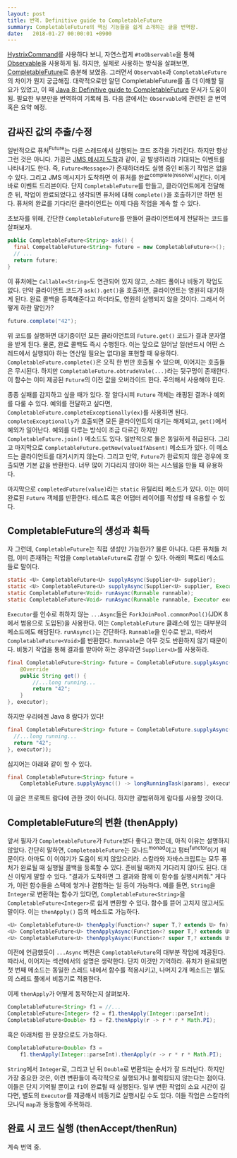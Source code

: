 ```yaml
---
layout: post
title: 번역. Definitive guide to CompletableFuture
summary: CompletableFuture의 핵심 기능들을 쉽게 소개하는 글을 번역함.
date:   2018-01-27 00:00:01 +0900
---
```


[HystrixCommand](https://netflix.github.io/Hystrix/javadoc/com/netflix/hystrix/HystrixCommand.html)를 사용하다 보니, 자연스럽게 `#toObservable`을 통해 [Observable](http://reactivex.io/RxJava/2.x/javadoc/io/reactivex/Observable.html)을 사용하게 됨. 하지만, 실제로 사용하는 방식을 살펴보면, [CompletableFuture](https://docs.oracle.com/javase/8/docs/api/java/util/concurrent/CompletableFuture.html)로 충분해 보였음. 그러면서 `Observable`과 `CompletableFuture`의 차이가 뭔지 궁금해짐. 대략적으로만 알던 CompletableFuture를 좀 더 이해할 필요가 있었고, 이 때 [Java 8: Definitive guide to CompletableFuture](http://www.nurkiewicz.com/2013/05/java-8-definitive-guide-to.html) 문서가 도움이 됨. 필요한 부분만을 번역하여 기록해 둠. 다음 글에서는 `Observable`에 관련된 글 번역 혹은 요약 예정.

## 감싸진 값의 추출/수정

일반적으로 퓨처<sup>Future</sup>는 다른 스레드에서 실행되는 코드 조각을 가리킨다. 하지만 항상 그런 것은 아니다. 가끔은 [JMS 메시지 도착](http://www.nurkiewicz.com/2013/03/deferredresult-asynchronous-processing.html)과 같이, 곧 발생하리라 기대되는 이벤트를 나타내기도 한다. 즉, `Future<Message>`가 존재하더라도 실행 중인 비동기 작업은 없을 수 있다. 그리고 JMS 메시지가 도착하면 이 퓨처를 완료<sup>complete(resolve)</sup>시킨다. 이게 바로 이벤트 드리븐이다. 단지 `CompletableFuture`를 만들고, 클라이언트에게 전달해 준 뒤, 작업이 완료되었다고 생각되면 퓨처에 대해 `complete()`을 호출하기만 하면 된다. 퓨처의 완료를 기다리던 클라이언트는 이제 다음 작업을 계속 할 수 있다.

초보자를 위해, 간단한 `CompletableFuture`를 만들어 클라이언트에게 전달하는 코드를 살펴보자.

```java
public CompletableFuture<String> ask() {
  final CompeltableFuture<String> future = new CompletableFuture<>();
  // ...
  return future;
}
```

이 퓨처에는 `Callable<String>`도 연관되어 있지 않고, 스레드 풀이나 비동기 작업도 없다. 만약 클라이언트 코드가 `ask().get()`을 호출하면, 클라이언트는 영원히 대기하게 된다. 완료 콜백을 등록해준다고 하더라도, 영원히 실행되지 않을 것이다. 그래서 어떻게 하란 말인가?

```java
future.complete("42");
```

위 코드를 실행하면 대기중이던 모든 클라이언트의 `Future.get()` 코드가 결과 문자열을 받게 된다. 물론, 완료 콜백도 즉시 수행된다. 이는 앞으로 일어날 일(반드시 어떤 스레드에서 실행되야 하는 연산일 필요는 없다)을 표현할 때 유용하다. `CompletableFuture.complete()`은 오직 한 번만 호출될 수 있으며, 이어지는 호출들은 무시된다. 하지만 `CompletableFuture.obtrudeVale(...)`라는 뒷구멍이 존재한다. 이 함수는 이미 제공된 `Future`의 이전 값을 오버라이드 한다. 주의해서 사용해야 한다.

종종 실패를 감지하고 싶을 때가 있다. 잘 알다시피 `Future` 객체는 래핑된 결과나 예외를 다룰 수 있다. 예외를 전달하고 싶다면, `CompletableFuture.completeExceptionally(ex)`를 사용하면 된다. `completeExceptionally`가 호출되면 모든 클라이언트의 대기는 해제되고, `get()`에서 예외가 일어난다. 예외를 다루는 방식이 조금 다르긴 하지만 `CompletableFuture.join()` 메소드도 있다. 일반적으로 둘은 동일하게 취급된다. 그리고 마지막으로 `CompletableFuture.getNow(valueIfAbsent)` 메소드가 있다. 이 메소드는 클라이언트를 대기시키지 않는다. 그리고 만약, `Future`가 완료되지 않은 경우에 호출되면 기본 값을 반환한다. 너무 많이 기다리지 않아야 하는 시스템을 만들 때 유용하다.

마지막으로 `completedFuture(value)`라는 `static` 유틸리티 메소드가 있다. 이는 이미 완료된 `Future` 객체를 반환한다. 테스트 혹은 어댑터 레이어를 작성할 때 유용할 수 있다.

## CompletableFuture의 생성과 획득

자 그런데, `CompletableFuture`는 직접 생성만 가능한가? 물론 아니다. 다른 퓨처들 처럼, 이미 존재하는 작업을 `CompletableFuture`로 감쌀 수 있다. 아래의 팩토리 메소드들로 말이다.

```java
static <U> CompletableFuture<U> supplyAsync(Supplier<U> supplier);
static <U> CompletableFuture<U> supplyAsync(Supplier<U> supplier, Executor executor);
static CompletableFuture<Void> runAsync(Runnable runnable);
static CompletableFuture<Void> runAsync(Runnable runnable, Executor executor);
```

`Executor`를 인수로 취하지 않는 `...Async`들은 `ForkJoinPool.commonPool()`(JDK 8에서 범용으로 도입된)을 사용한다. 이는 `CompletableFuture` 클래스에 있는 대부분의 메소드에도 해당된다. `runAsync()`는 간단하다. `Runnable`을 인수로 받고, 따라서 `CompletableFuture<Void>`를 반환한다. `Runnable`은 아무 것도 반환하지 않기 때문이다. 비동기 작업을 통해 결과를 받아야 하는 경우라면 `Supplier<U>`를 사용하라.

```java
final CompletableFuture<String> future = CompletableFuture.supplyAsync(new Supplier<String>() {
    @Override
    public String get() {
        //...long running...
        return "42";
    }
}, executor);
```

하지만 우리에겐 Java 8 람다가 있다!

```java
final CompletableFuture<String> future = CompletableFuture.supplyAsync(() -> {
  //...long running...
  return "42";
}, executor));
```

심지어는 아래와 같이 할 수 있다.

```java
final CompletableFuture<String> future = 
    CompletableFuture.supplyAsync(() -> longRunningTask(params), executor);
```

이 글은 프로젝트 람다에 관한 것이 아니다. 하지만 광범위하게 람다를 사용할 것이다.

## CompletableFuture의 변환 (thenApply)

앞서 필자가 `CompleteableFuture`가 `Future`보다 좋다고 했는데, 아직 이유는 설명하지 않았다. 간단히 말하면, `CompleteableFuture`는 모나드<sup>monad</sup>이고 펑터<sup>functor</sup>이기 때문이다. 아마도 이 이야기가 도움이 되지 않았으리라. 스칼라와 자바스크립트는 모두 퓨처가 완료될 때 실행될 콜백을 등록할 수 있다. 준비될 때까지 기다리지 않아도 된다. 대신 이렇게 말할 수 있다. "결과가 도착하면 그 결과와 함께 이 함수를 실행시켜줘." 게다가, 이런 함수들을 스택에 쌓거나 결합하는 일 등이 가능하다. 예를 들면, `String`을 `Integer`로 변환하는 함수가 있다면, `CompletableFuture<String>`을 `CompletableFuture<Integer>`로 쉽게 변환할 수 있다. 함수를 뜯어 고치지 않고서도 말이다. 이는 `thenApply()` 등의 메소드로 가능하다.

```java
<U> CompletableFuture<U> thenApply(Function<? super T,? extends U> fn);
<U> CompletableFuture<U> thenApplyAsync(Function<? super T,? extends U> fn);
<U> CompletableFuture<U> thenApplyAsync(Function<? super T,? extends U> fn, Executor executor);
```

이전에 언급했듯이 `...Async` 버전은 `CompletableFuture`의 대부분 작업에 제공된다. 따라서, 이어지는 섹션에서의 설명은 생략한다. 단지 이것만 기억하라. 퓨처가 완료되면 첫 번째 메소드는 동일한 스레드 내에서 함수를 적용시키고, 나머지 2개 메소드는 별도의 스레드 풀에서 비동기로 적용한다.

이제 `thenApply`가 어떻게 동작하는지 살펴보자.

```java
CompletableFuture<String> f1 = //...
CompletableFuture<Integer> f2 = f1.thenApply(Integer::parseInt);
CompletableFuture<Double> f3 = f2.thenApply(r -> r * r * Math.PI);
```

혹은 아래처럼 한 문장으로도 가능하다.

```java
CompletableFuture<Double> f3 = 
    f1.thenApply(Integer::parseInt).thenApply(r -> r * r * Math.PI);
```

`String`에서 `Integer`로, 그리고 난 뒤 `Double`로 변환되는 순서가 잘 드러난다. 하지만 가장 중요한 것은, 이런 변환들이 즉각적으로 실행되거나 블럭킹되지 않는다는 점이다. 이들은 단지 기억될 뿐이고 `f1`이 완료될 때 실행된다. 일부 변환 작업의 소요 시간이 길다면, 별도의 `Executor`를 제공해서 비동기로 실행시킬 수도 있다. 이들 작업은 스칼라의 모나딕 `map`과 동등함에 주목하라.

## 완료 시 코드 실행 (thenAccept/thenRun)

계속 번역 중.

